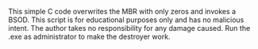 This simple C code overwrites the MBR with only zeros and invokes a BSOD. This script is for educational purposes only and has no malicious intent. The author takes no responsibility for any damage caused. Run the .exe as administrator to make the destroyer work.


